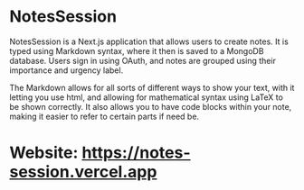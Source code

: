 # NotesSession

NotesSession is a Next.js application that allows users to create notes. It is typed using Markdown syntax, where it then is saved to a MongoDB database. Users sign in using OAuth, and notes are grouped using their importance and urgency label. 

The Markdown allows for all sorts of different ways to show your text, with it letting you use html, and allowing for mathematical syntax using LaTeX to be shown correctly. It also allows you to have code blocks within your note, making it easier to refer to certain parts if need be. 

# Website: https://notes-session.vercel.app